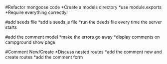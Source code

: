 #Refactor mongoose code
*Create a models directory
*use module.exports
*Require everything correctly!

#add seeds file
*add a seeds.js file
*run the deeds file every time the server starts

#add the comment model
*make the errors go away
*display comments on campground show page

#Comment New/Create
*Discuss nested routes
*add the comment new and create routes
*add the comment form